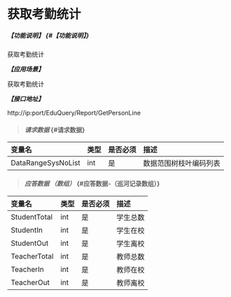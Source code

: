 # 获取考勤统计

##### _【功能说明】_ {#【功能说明】}

获取考勤统计


_**【应用场景】**_

获取考勤统计


_**【接口地址】**_

http://ip:port/EduQuery/Report/GetPersonLine

> #### _请求数据_ {#请求数据}

| 变量名 | 类型 | 是否必须 | 描述 |
| :--- | :--- | :--- | :--- |
| DataRangeSysNoList | int | 是 | 数据范围树枝叶编码列表 |



> #### _应答数据 （数组）_ {#应答数据-（巡河记录数组）}

| 变量名 | 类型 | 是否必须 | 描述 |
| :--- | :--- | :--- | :--- |
| StudentTotal| int | 是 | 学生总数|
| StudentIn|int| 是 | 学生在校|
| StudentOut|int| 是 | 学生离校|
| TeacherTotal|int| 是 | 教师总数|
| TeacherIn|int| 是 | 教师在校|
| TeacherOut|int| 是 | 教师离校|













